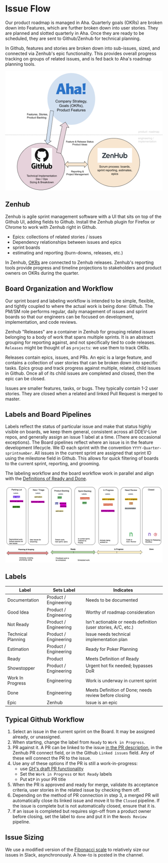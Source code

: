 # Issue Flow

Our product roadmap is managed in Aha. Quarterly goals (OKRs) are broken down into Features, which are further broken down into user stories. They are planned and slotted quarterly in Aha. Once they are ready to be scheduled, they are sent to Github/Zenhub for technical planning.

In Github, features and stories are broken down into sub-issues, sized, and connected via Zenhub's epic functionality. This provides overall progress tracking on groups of related issues, and is fed back to Aha's roadmap planning tools.

![Product-Engineering Issue Flow](images/roadmap-flow.png)

## Zenhub

Zenhub is agile sprint management software with a UI that sits on top of the Github UI, adding fields to Github. Install the Zenhub plugin for Firefox or Chrome to work with Zenhub right in Github.

* Epics: collections of related stories / issues
* Dependency relationships between issues and epics
* sprint boards
* estimating and reporting (burn-downs, releases, etc.)

In Zenhub, [OKRs](https://rework.withgoogle.com/guides/set-goals-with-okrs/steps/introduction/) are connected to Zenhub releases. Zenhub's reporting tools provide progress and timeline projections to stakeholders and product owners on OKRs during the quarter.

## Board Organization and Workflow

Our sprint board and labeling workflow is intended to be simple, flexible, and tightly coupled to where the actual work is being done: Github. The PM/SM role performs regular, daily management of issues and sprint boards so that our engineers can be focused on development, implementation, and code reviews.

Zenhub "Releases" are a container in Zenhub for grouping related issues belonging to a body of work that spans multiple sprints. It is an abstract grouping for reporting against, and not specifically tied to code releases. `Releases` might be thought of as `projects`: we use them to track OKRs.

Releases contain epics, issues, and PRs. An epic is a large feature, and contains a collection of user stories that can be broken down into specific tasks. Epics group and track progress against multiple, related, child issues in Github. Once all of its child issues are completed and closed, then the epic can be closed.

Issues are smaller features, tasks, or bugs. They typically contain 1-2 user stories. They are closed when a related and linked Pull Request is merged to master.

## Labels and Board Pipelines

Labels reflect the status of particular issue and make that status highly visible on boards, we keep them general, consistent across all DDEV-Live repos, and generally assign an issue 1 label at a time. (There are occasional exceptions). The Board pipelines reflect where an issue is in the feature development lifecycle. We ID each sprint with the convention `YYYY-Quarter-sprintnumber`. All issues in the current sprint are assigned that sprint ID using the milestone field in Github. This allows for quick filtering of boards to the current sprint, reporting, and grooming.

 The labeling workflow and the board workflow work in parallel and align with the [Definitions of Ready and Done](dor-dod-raci.md).

![Product-Engineering Issue Flow](images/label-flow.png)

## Labels

| Label | Sets Label | Indicates |
|-|-|-|
| Documentation | Product / Engineering | Needs to be documented |
| Good Idea | Product / Engineering | Worthy of roadmap consideration |
| Not Ready | Product / Engineering | Isn't actionable or needs definition (user stories, A/C, etc.) |
| Technical Planning | Product / Engineering | Issue needs technical implementation plan |
| Estimation | Product / Engineering | Ready for Poker Planning |
| Ready | Product | Meets Definition of Ready |
| Showstopper | Product / Engineering | Urgent hot fix needed; bypasses DoR |
| Work In Progress | Engineering | Work is underway in current sprint |
| Done | Engineering | Meets Definition of Done; needs review before closing |
| Epic | Zenhub | Issue is an epic |

## Typical Github Workflow
1. Select an issue in the current sprint on the Board. It may be assigned already, or unassigned.
2. When starting, change the label from `Ready` to `Work in Progress`.
3. PR against it. A PR can be linked to the issue [in the PR description](https://docs.github.com/en/enterprise/2.16/user/github/managing-your-work-on-github/closing-issues-using-keywords), in the Zenhub PR connect field, or in the Github `Linked issues` field. Any of these will connect the PR to the issue.
4. Use any of these options if the PR is still a work-in-progress:
    - use [GH's draft PR functionality](https://github.blog/2019-02-14-introducing-draft-pull-requests/)
    - Set the `Work in Progress` or `Not Ready` labels
    - Put `WIP` in your PR title
5. When the PR is approved and ready for merge, validate its acceptance criteria, user stories in the related issue by checking them off.
6. Depending on the method of PR connection in step 3, a merged PR will automatically close its linked issue and move it to the `Closed` pipeline. If the issue is complete but is not automatically closed, ensure that it is.
7. If an issue is completed but requires sign-off from a product owner before closing, set the label to `done` and put it in the `Needs Review` pipeline.

## Issue Sizing
We use a modified version of the [Fibonacci scale](https://en.wikipedia.org/wiki/Fibonacci_scale_(agile)) to relatively size our issues in Slack, asynchronously. A how-to is posted in the channel.

